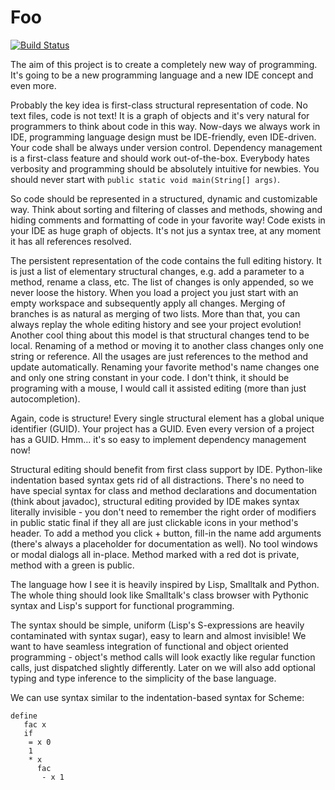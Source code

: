 # Foo
[![Build Status](https://api.travis-ci.org/strangepleasures/foo.svg?branch=master)](https://travis-ci.org/strangepleasures/foo/branches)

The aim of this project is to create a completely new way of programming.
It's going to be a new programming language and a new IDE concept and even more. 

Probably the key idea is first-class structural representation of code. No text files, code is not text! It is a graph of objects and it's very natural for programmers to think about code in this way.
Now-days we always work in IDE, programming language design must be IDE-friendly, even IDE-driven.
Your code shall be always under version control.
Dependency management is a first-class feature and should work out-of-the-box.
Everybody hates verbosity and programming should be absolutely intuitive for newbies. You should never start with `public static void main(String[] args)`.

So code should be represented in a structured, dynamic and customizable way. Think about sorting and filtering of classes and methods, showing and hiding comments and formatting of code in your favorite way! Code exists in your IDE as huge graph of objects. It's not jus a syntax tree, at any moment it has all references resolved.

The persistent representation of the code contains the full editing history. It is just a list of elementary structural changes, e.g. add a parameter to a method, rename a class, etc. The list of changes is only appended, so we never loose the history.
When you load a project you just start with an empty workspace and subsequently apply all changes. Merging of branches is as natural as merging of two lists. More than that, you can always replay the whole editing history and see your project evolution!
Another cool thing about this model is that structural changes tend to be local. Renaming of a method or moving it to another class changes only one string or reference. All the usages are just references to the method and update automatically. Renaming your favorite method's name changes one and only one string constant in your code. I don't think, it should be programing with a mouse, I would call it assisted editing (more than just autocompletion).

Again, code is structure! Every single structural element has a global unique identifier (GUID). Your project has a GUID. Even every version of a project has a GUID. Hmm... it's so easy to implement dependency management now!

Structural editing should benefit from first class support by IDE. Python-like indentation based syntax gets rid of all distractions.
There's no need to have special syntax for class and method declarations and documentation (think about javadoc), structural editing provided by IDE makes syntax literally invisible - you  don't need to remember the right order of modifiers in public static final if they all are just clickable icons in your method's header. To add a method you click + button, fill-in the name add arguments (there's always a placeholder for documentation as well). No tool windows or modal dialogs all in-place. Method marked with a red dot is private, method with a green is public.

The language how I see it is heavily inspired by Lisp, Smalltalk and Python.
The whole thing should look like Smalltalk's class browser with Pythonic syntax and Lisp's support for functional programming.

The syntax should be simple, uniform (Lisp's S-expressions are heavily contaminated with syntax sugar), easy to learn and almost invisible! We want to have seamless integration of functional and object oriented programming - object's method calls will look exactly like regular function calls, just dispatched slightly differently. Later on we will also add optional typing and type inference to the simplicity of the base language. 

We can use syntax similar to the indentation-based syntax for Scheme:

```
define
   fac x
   if
    = x 0
    1
    * x
      fac
       - x 1
```